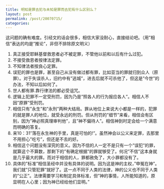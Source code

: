 ```yaml
---
title: 明知是罪去犯与未知是罪而去犯有什么区别么？
layout: post
permalink: /post/20070715/
categories: 
---
```


这问题的确有难度。引经文的话会很多，相信大家没耐心，直接结论吧。（用”相信”表达的均是”推论”，非但不排除原文明义） 

1. 真正接受耶稣基督救恩者必不被定罪，不管他以前和以后有什么过犯。
2. 不接受救恩者按律法定罪。
3. 不知律法者按良心定罪。
4. 误犯的罪也是罪，甚至自己从没有做过都有罪，比如亚当的罪就归到众人（原罪）。对于失误杀人，旧约中有”逃城”，进去后就不可杀他了，但这是”今世”的办法，不知以后如何了。
5. 世人都有罪.靠行律法的都必受诅咒。
6. 逻辑上犯罪不一定受刑罚，因为乃是”照各人的行为报应各人”。相信人不因”原罪”受刑罚。
7. 相信只有”永生”和”永刑”两种大结局。罪从地位上来说大小都是一样的，犯罪的就是罪人的地位，就受永远的刑罚。但从刑罚的”细节”来看，相信会有区别，因为”神必照真理审判他”，且”神不偏待人”。相信神到时定会给一个满意而明确的答复。 
8. 来10：31″落在永生神的手里，真是可怕的!”。虽然神会以公义来定罪，去那里不用担心”吃亏”，但还是不去的好。 
9. 相信这个问题没有深究的意义。因为不信的人一定不是只有一个”误犯”的罪，就算这个不算数，那剩下的”有确定根据”的罪就够受了。何况”不信”这本身就是几乎最大的罪。而对于相信的人，罪都赦免了，大小罪都没有了。 
10. 具体的”标准”相信圣经中并没有具体的说明。因为这是神的主权，”申冤在神”。我们就”只管犯罪”就好了。这一点不同于人类的法律，神的公义也不同于人类的”公正”。法律需要学习和制定具体标准，但”神的事情，人所能知道的，原显明在人心里；因为神已经给他们显明。”
